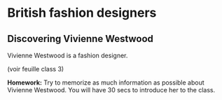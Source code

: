 # British fashion designers
## Discovering Vivienne Westwood

Vivienne Westwood is a fashion designer.

(voir feuille class 3)

**Homework:** Try to memorize as much information as possible about Vivienne Westwood. You will have 30 secs to introduce her to the class.